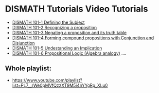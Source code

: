 # DISMATH Tutorials Video Tutorials

- [DISMATH 101-1 Defining the Subject](https://youtu.be/xFrABc8E7vc)
- [DISMATH 101-2 Recognizing a proposition](https://youtu.be/OTzENlD3ek4)
- [DISMATH 101-3 Negating a proposition and its truth table](https://youtu.be/S1h8rWPTHys)
- [DISMATH 101-4 Forming compound propositions with Conjunction and Disjunction](https://youtu.be/iiT5hjcX5B4)
- [DISMATH 101-5 Undestanding an Implication]()
- [DISMATH 101-6 Propositional Logic (Algebra analogy)](https://youtu.be/ljD3JqtqQzk)
....
## Whole playlist:
- https://www.youtube.com/playlist?list=PL7__rWe0pMVfQzzXT9M5i4nYYgRp_XLu0 
